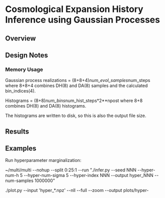 # Cosmological Expansion History Inference using Gaussian Processes

## Overview

## Design Notes

### Memory Usage

Gaussian process realizations = (8+8+4)*num_evol_samples*num_steps
where 8+8+4 combines DH(8) and DA(8) samples and the calculated bin_indices(4).

Histograms = (8+8)*num_bins*num_hist_steps*2**npost
where 8+8 combines DH(8) and DA(8) histograms.

The histograms are written to disk, so this is also the output file size.

## Results

## Examples

Run hyperparameter marginalization:

~/multi/multi --nohup --split 0:25:1 --run "./infer.py --seed NNN --hyper-num-h 5 --hyper-num-sigma 5 --hyper-index NNN --output hyper_NNN --num-samples 1000000"

./plot.py --input 'hyper_*.npz' --nll --full --zoom --output plots/hyper-
